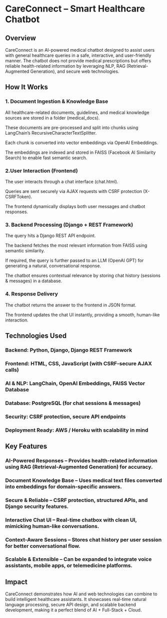 # CareConnect – Smart Healthcare Chatbot

## Overview
CareConnect is an AI-powered medical chatbot designed to assist users with general healthcare queries in a safe, interactive, and user-friendly manner. The chatbot does not provide medical prescriptions but offers reliable health-related information by leveraging NLP, RAG (Retrieval-Augmented Generation), and secure web technologies.

## How It Works

### 1. Document Ingestion & Knowledge Base
All healthcare-related documents, guidelines, and medical knowledge sources are stored in a folder (medical_docs).

These documents are pre-processed and split into chunks using LangChain’s RecursiveCharacterTextSplitter.

Each chunk is converted into vector embeddings via OpenAI Embeddings.

The embeddings are indexed and stored in FAISS (Facebook AI Similarity Search) to enable fast semantic search.

### 2.User Interaction (Frontend)
The user interacts through a chat interface (chat.html).

Queries are sent securely via AJAX requests with CSRF protection (X-CSRFToken).

The frontend dynamically displays both user messages and chatbot responses.

### 3. Backend Processing (Django + REST Framework)
The query hits a Django REST API endpoint.

The backend fetches the most relevant information from FAISS using semantic similarity.

If required, the query is further passed to an LLM (OpenAI GPT) for generating a natural, conversational response.

The chatbot ensures contextual relevance by storing chat history (sessions & messages) in a database.

### 4. Response Delivery
The chatbot returns the answer to the frontend in JSON format.

The frontend updates the chat UI instantly, providing a smooth, human-like interaction.

## Technologies Used

### Backend: Python, Django, Django REST Framework
### Frontend: HTML, CSS, JavaScript (with CSRF-secure AJAX calls)
### AI & NLP: LangChain, OpenAI Embeddings, FAISS Vector Database
### Database: PostgreSQL (for chat sessions & messages)
### Security: CSRF protection, secure API endpoints
### Deployment Ready: AWS / Heroku with scalability in mind

## Key Features

### AI-Powered Responses – Provides health-related information using RAG (Retrieval-Augmented Generation) for accuracy.
### Document Knowledge Base – Uses medical text files converted into embeddings for domain-specific answers.
### Secure & Reliable – CSRF protection, structured APIs, and Django security features.
### Interactive Chat UI – Real-time chatbox with clean UI, mimicking human-like conversations.
### Context-Aware Sessions – Stores chat history per user session for better conversational flow.
### Scalable & Extensible – Can be expanded to integrate voice assistants, mobile apps, or telemedicine platforms.

## Impact

CareConnect demonstrates how AI and web technologies can combine to build intelligent healthcare assistants. It showcases real-time natural language processing, secure API design, and scalable backend development, making it a perfect blend of AI + Full-Stack + Cloud.
